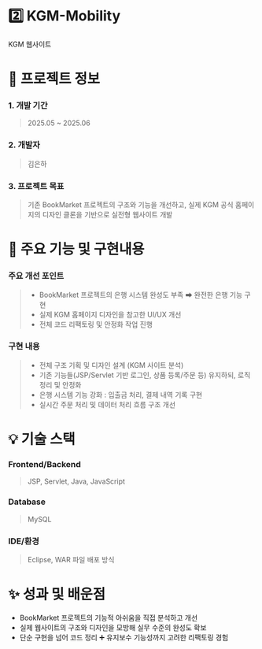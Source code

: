 # 2️⃣ KGM-Mobility
KGM 웹사이트<br/>

# 📑 프로젝트 정보

### 1. 개발 기간

> 2025.05 ~ 2025.06

### 2. 개발자

> 김은하

### 3. 프로젝트 목표

> 기존 BookMarket 프로젝트의 구조와 기능을 개선하고, 실제 KGM 공식 홈페이지의 디자인 클론을 기반으로 실전형 웹사이트 개발


# 📌 주요 기능 및 구현내용

### 주요 개선 포인트
> - BookMarket 프로젝트의 은행 시스템 완성도 부족 ➡ 완전한 은행 기능 구현
> - 실제 KGM 홈페이지 디자인을 참고한 UI/UX 개선
> - 전체 코드 리팩토링 및 안정화 작업 진행

### 구현 내용
> - 전체 구조 기획 및 디자인 설계 (KGM 사이트 분석)
> - 기존 기능들(JSP/Servlet 기반 로그인, 상품 등록/주문 등) 유지하되, 로직 정리 및 안정화
> - 은행 시스템 기능 강화 : 입출금 처리, 결제 내역 기록 구현
> - 실시간 주문 처리 및 데이터 처리 흐름 구조 개선

# 💡 기술 스택

### Frontend/Backend
> JSP, Servlet, Java, JavaScript

### Database
> MySQL

### IDE/환경 
> Eclipse, WAR 파일 배포 방식

# ✨ 성과 및 배운점
- BookMarket 프로젝트의 기능적 아쉬움을 직접 분석하고 개선
- 실제 웹사이트의 구조와 디자인을 모방해 실무 수준의 완성도 확보
- 단순 구현을 넘어 코드 정리 ➕ 유지보수 기능성까지 고려한 리팩토링 경험
